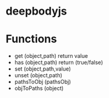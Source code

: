 # deepbodyjs

Functions
===

- get (object,path) return value
- has (object,path) return (true/false)
- set (object,path,value) 
- unset (object,path)
- pathsToObj (pathsObj)
- objToPaths (object)
